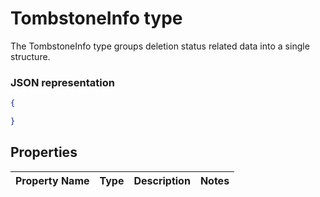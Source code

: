 ﻿# TombstoneInfo type
The TombstoneInfo type groups deletion status related data into a single structure.

### JSON representation

```json
{

}

```
## Properties

Property Name | Type | Description | Notes
--- | --- | --- | ---
